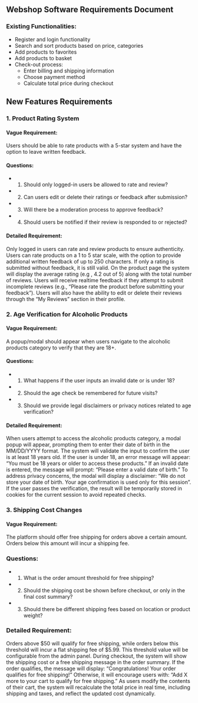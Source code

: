 ## Webshop Software Requirements Document
 ### Existing Functionalities:
- Register and login functionality
- Search and sort products based on price, categories
- Add products to favorites
- Add products to basket
- Check-out process:
  - Enter billing and shipping information
  - Choose payment method
  - Calculate total price during checkout

## New Features Requirements

### 1. Product Rating System

#### Vague Requirement:
Users should be able to rate products with a 5-star system and have the option to leave written feedback.

#### Questions:
- 1. Should only logged-in users be allowed to rate and review?
- 2. Can users edit or delete their ratings or feedback after submission?
- 3. Will there be a moderation process to approve feedback?
- 4. Should users be notified if their review is responded to or rejected?

#### Detailed Requirement:
Only logged in users can rate and review products to ensure authenticity. Users can rate products on a 1 to 5 star scale, with the option to provide additional written feedback of up to 250 characters. If only a rating is submitted without feedback, it is still valid. On the product page the system will display the average rating (e.g , 4.2 out of 5) along with the total number of reviews. Users will receive realtime feedback if they attempt to submit incomplete reviews (e.g., “Please rate the product before submitting your feedback”). Users will also have the ability to edit or delete their reviews through the “My Reviews” section in their profile.


### 2. Age Verification for Alcoholic Products

#### Vague Requirement:
A popup/modal should appear when users navigate to the alcoholic products category to verify that they are 18+.

#### Questions:
- 1. What happens if the user inputs an invalid date or is under 18?
- 2. Should the age check be remembered for future visits?
- 3. Should we provide legal disclaimers or privacy notices related to age verification?

 #### Detailed Requirement:
When users attempt to access the alcoholic products category, a modal popup will appear, prompting them to enter their date of birth in the MM/DD/YYYY format. The system will validate the input to confirm the user is at least 18 years old. If the user is under 18, an error message will appear: “You must be 18 years or older to access these products.” If an invalid date is entered, the message will prompt: “Please enter a valid date of birth.” To address privacy concerns, the modal will display a disclaimer: “We do not store your date of birth. Your age confirmation is used only for this session”. If the user passes the verification, the result will be temporarily stored in cookies for the current session to avoid repeated checks.

### 3. Shipping Cost Changes

#### Vague Requirement:
The platform should offer free shipping for orders above a certain amount. Orders below this amount will incur a shipping fee.

### Questions:
 - 1. What is the order amount threshold for free shipping?
 - 2. Should the shipping cost be shown before checkout, or only in the final cost summary?
 - 3. Should there be different shipping fees based on location or product weight?

### Detailed Requirement:
Orders above $50 will qualify for free shipping, while orders below this threshold will incur a flat shipping fee of $5.99. This threshold value will be configurable from the admin panel. During checkout, the system will show the shipping cost or a free shipping message in the order summary. If the order qualifies, the message will display: “Congratulations! Your order qualifies for free shipping!” Otherwise, it will encourage users with: “Add X more to your cart to qualify for free shipping.” As users modify the contents of their cart, the system will recalculate the total price in real time, including shipping and taxes, and reflect the updated cost dynamically.

